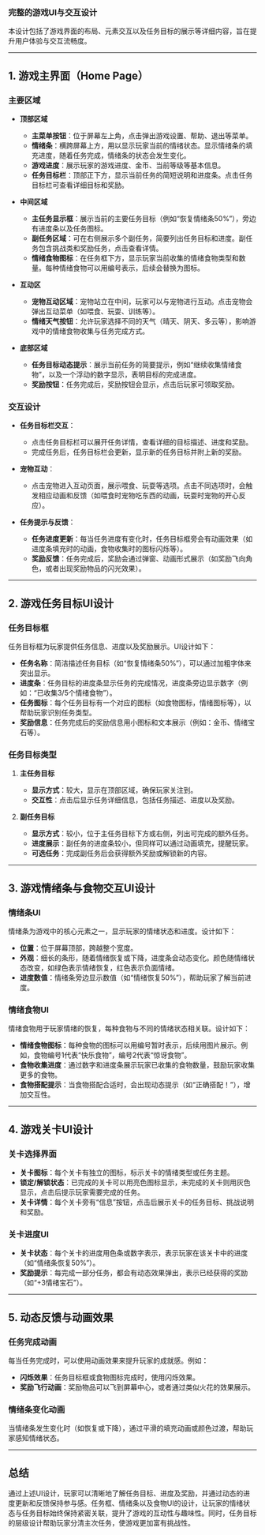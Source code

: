 ### 完整的游戏UI与交互设计

本设计包括了游戏界面的布局、元素交互以及任务目标的展示等详细内容，旨在提升用户体验与交互流畅度。

---

## **1. 游戏主界面（Home Page）**

### **主要区域**

- **顶部区域**
  - **主菜单按钮**：位于屏幕左上角，点击弹出游戏设置、帮助、退出等菜单。
  - **情绪条**：横跨屏幕上方，用以显示玩家当前的情绪状态。显示情绪条的填充进度，随着任务完成，情绪条的状态会发生变化。
  - **游戏进度**：展示玩家的游戏进度、金币、当前等级等基本信息。
  - **任务目标栏**：顶部正下方，显示当前任务的简短说明和进度条。点击任务目标栏可查看详细目标和奖励。

- **中间区域**
  - **主任务显示框**：展示当前的主要任务目标（例如“恢复情绪条50%”），旁边有进度条以及任务图标。
  - **副任务区域**：可在右侧展示多个副任务，简要列出任务目标和进度。副任务包含挑战类和奖励任务，点击查看详情。
  - **情绪食物图标**：在任务框下方，显示玩家当前收集的情绪食物类型和数量。每种情绪食物可以用编号表示，后续会替换为图标。

- **互动区**
  - **宠物互动区域**：宠物站立在中间，玩家可以与宠物进行互动。点击宠物会弹出互动菜单（如喂食、玩耍、训练等）。
  - **情绪天气按钮**：允许玩家选择不同的天气（晴天、阴天、多云等），影响游戏中的情绪食物收集与任务完成方式。

- **底部区域**
  - **任务目标动态提示**：展示当前任务的简要提示，例如“继续收集情绪食物”，以及一个浮动的数字显示，表明目标的完成进度。
  - **奖励按钮**：任务完成后，奖励按钮会显示，点击后玩家可领取奖励。

### **交互设计**

- **任务目标栏交互**：
  - 点击任务目标栏可以展开任务详情，查看详细的目标描述、进度和奖励。
  - 完成任务后，任务目标栏会更新，显示新的任务目标并附上新的奖励。

- **宠物互动**：
  - 点击宠物进入互动页面，展示喂食、玩耍等选项。点击不同选项时，会触发相应动画和反馈（如喂食时宠物吃东西的动画，玩耍时宠物的开心反应）。

- **任务提示与反馈**：
  - **任务进度更新**：每当任务进度有变化时，任务目标框旁会有动画效果（如进度条填充时的动画，食物收集时的图标闪烁等）。
  - **奖励反馈**：任务完成后，奖励会通过弹窗、动画形式展示（如奖励飞向角色，或者出现奖励物品的闪光效果）。

---

## **2. 游戏任务目标UI设计**

### **任务目标框**
任务目标框为玩家提供任务信息、进度以及奖励展示。UI设计如下：

- **任务名称**：简洁描述任务目标（如“恢复情绪条50%”），可以通过加粗字体来突出显示。
- **进度条**：任务目标的进度条显示任务的完成情况，进度条旁边显示数字（例如：“已收集3/5个情绪食物”）。
- **任务图标**：每个任务目标有一个对应的图标（如食物图标，情绪图标等），以帮助玩家识别任务类型。
- **奖励信息**：任务完成后的奖励信息用小图标和文本展示（例如：金币、情绪宝石等）。

### **任务目标类型**
1. **主任务目标**
   - **显示方式**：较大，显示在顶部区域，确保玩家关注到。
   - **交互性**：点击后显示任务详细信息，包括任务描述、进度以及奖励。

2. **副任务目标**
   - **显示方式**：较小，位于主任务目标下方或右侧，列出可完成的额外任务。
   - **进度展示**：副任务的进度条较小，但同样可以通过动画填充，提醒玩家。
   - **可选任务**：完成副任务后会获得额外奖励或解锁新的内容。

---

## **3. 游戏情绪条与食物交互UI设计**

### **情绪条UI**
情绪条为游戏中的核心元素之一，显示玩家的情绪状态和进度。设计如下：

- **位置**：位于屏幕顶部，跨越整个宽度。
- **外观**：细长的条形，随着情绪恢复或下降，进度条会动态变化。颜色随情绪状态改变，如绿色表示情绪恢复，红色表示负面情绪。
- **进度数值**：情绪条旁边显示数值（如“情绪恢复50%”），帮助玩家了解当前进度。

### **情绪食物UI**
情绪食物用于玩家情绪的恢复，每种食物与不同的情绪状态相关联。设计如下：

- **情绪食物图标**：每种食物的图标可以用编号暂时表示，后续用图片展示。例如，食物编号1代表“快乐食物”，编号2代表“惊讶食物”。
- **食物收集进度**：通过数字和进度条展示玩家已收集的食物数量，鼓励玩家收集更多的食物。
- **食物搭配提示**：当食物搭配合适时，会出现动态提示（如“正确搭配！”），增加交互性。

---

## **4. 游戏关卡UI设计**

### **关卡选择界面**
- **关卡图标**：每个关卡有独立的图标，标示关卡的情绪类型或任务主题。
- **锁定/解锁状态**：已完成的关卡可以用亮色图标显示，未完成的关卡则用灰色显示，点击后提示玩家需要完成的任务。
- **关卡详情**：每个关卡旁有“信息”按钮，点击后展示关卡的任务目标、挑战说明和奖励。

### **关卡进度UI**
- **关卡状态**：每个关卡的进度用色条或数字表示，表示玩家在该关卡中的进度（如“情绪条恢复50%”）。
- **奖励提示**：每完成一部分任务，都会有动态效果弹出，表示已经获得的奖励（如“+3情绪宝石”）。

---

## **5. 动态反馈与动画效果**

### **任务完成动画**
每当任务完成时，可以使用动画效果来提升玩家的成就感。例如：
- **闪烁效果**：任务目标框或食物图标完成时，使用闪烁效果。
- **奖励飞行动画**：奖励物品可以飞到屏幕中心，或者通过类似火花的效果展示。
  
### **情绪条变化动画**
当情绪条发生变化时（如恢复或下降），通过平滑的填充动画或颜色过渡，帮助玩家感知情绪状态。

---

## **总结**

通过上述UI设计，玩家可以清晰地了解任务目标、进度及奖励，并通过动态的进度更新和反馈保持参与感。任务框、情绪条以及食物UI的设计，让玩家的情绪状态与任务目标始终保持紧密关联，提升了游戏的互动性与趣味性。同时，任务目标的层级设计帮助玩家分清主次任务，使游戏更加富有挑战性。
